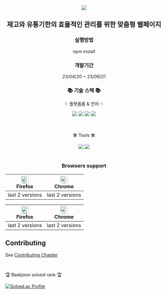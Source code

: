 <div align=center>
	<img src="https://capsule-render.vercel.app/api?type=waving&color=auto&height=200&section=header&text=KDT%-PROJECT&fontSize=90" />	
</div>
<div  align=center>
	<h2>재고와 유통기한의 효율적인 관리를 위한 맞춤형 웹페이지 </h2>
</div>

<div  align=center>
	<h3>실행방법</h3>
	  <div class="callout">
	  <p>npm install</p>
	</div>
</div>
<div  align=center>
	<h3>개발기간</h3>
	<div class="callout">
	  <p> 23/04/20 ~ 23/06/21</p>
	</div>
</div>

<div align=center>
	<h3>📚 기술 스택 📚</h3>
	<p>✨ 플랫폼폼 & 언어 ✨</p>
</div>
<div align="center">
<!-- 	<img src="https://img.shields.io/badge/Java-007396?style=flat&logo=Conda-Forge&logoColor=white" /> -->
	<img src="https://img.shields.io/badge/HTML5-E34F26?style=flat&logo=HTML5&logoColor=white" />
	<img src="https://img.shields.io/badge/CSS3-1572B6?style=flat&logo=CSS3&logoColor=white" />
	<img src="https://img.shields.io/badge/JavaScript-F7DF1E?style=flat&logo=JavaScript&logoColor=white" />
	<img src="https://img.shields.io/badge/React-0769AD?style=flat&logo=React&logoColor=white" />
<!-- 	<img src="https://img.shields.io/badge/jQuery-0769AD?style=flat&logo=jQuery&logoColor=white" /> -->
	<br>
<!-- 	<img src="https://img.shields.io/badge/Spring-6DB33F?style=flat&logo=Spring&logoColor=white" />
	<img src="https://img.shields.io/badge/Bootstrap-7952B3?style=flat&logo=Bootstrap&logoColor=white" />
	<img src="https://img.shields.io/badge/Selenium-43B02A?style=flat&logo=Selenium&logoColor=white" />
	<img src="https://img.shields.io/badge/Mybatis-000000?style=flat&logo=Fluentd&logoColor=white" /> -->
	<br>
<!-- 	<img src="https://img.shields.io/badge/Oracle%20SQL-F80000?style=flat&logo=Oracle&logoColor=white" />
	<img src="https://img.shields.io/badge/MySQL-4479A1?style=flat&logo=MySQL&logoColor=white" />
	<img src="https://img.shields.io/badge/MariaDB-003545?style=flat&logo=MariaDB&logoColor=white" />
	<img src="https://img.shields.io/badge/Linux-FCC624?style=flat&logo=Linux&logoColor=white" /> -->
</div>
<br>
<div align=center>
	<p>🛠 Tools 🛠</p>
</div>
<div align=center>
<!-- 	<img src="https://img.shields.io/badge/Eclipse%20IDE-2C2255?style=flat&logo=EclipseIDE&logoColor=white" /> -->
	<img src="https://img.shields.io/badge/Visual%20Studio%20Code-007ACC?style=flat&logo=VisualStudioCode&logoColor=white" />
<!-- 	<br>
	<img src="https://img.shields.io/badge/Tomcat-F8DC75?style=flat&logo=ApacheTomcat&logoColor=white" />
	<img src="https://img.shields.io/badge/NGINX-009639?style=flat&logo=NGINX&logoColor=white" />
	<img src="https://img.shields.io/badge/AWS-232F3E?style=flat&logo=AmazonAWS&logoColor=white" />
	<img src="https://img.shields.io/badge/SVN-809CC9?style=flat&logo=Subversion&logoColor=white" /> -->
	<img src="https://img.shields.io/badge/GitHub-181717?style=flat&logo=GitHub&logoColor=white" />
</div>
<br>

<div align=center>
	<h3> Browsers support </h3>
</div>

<div align=center>
	
| [<img src="https://raw.githubusercontent.com/alrra/browser-logos/master/src/firefox/firefox_48x48.png" alt="Firefox" width="24px" height="24px" />](http://gotbahn.github.io/browsers-support-badges/)</br>Firefox | [<img src="https://raw.githubusercontent.com/alrra/browser-logos/master/src/chrome/chrome_48x48.png" alt="Chrome" width="24px" height="24px" />](http://gotbahn.github.io/browsers-support-badges/)</br>Chrome |
| --------- | --------- |
| last 2 versions | last 2 versions |

</div>

| [<img src="https://raw.githubusercontent.com/alrra/browser-logos/master/src/firefox/firefox_48x48.png" alt="Firefox" width="24px" height="24px" />](http://gotbahn.github.io/browsers-support-badges/)</br>Firefox | [<img src="https://raw.githubusercontent.com/alrra/browser-logos/master/src/chrome/chrome_48x48.png" alt="Chrome" width="24px" height="24px" />](http://gotbahn.github.io/browsers-support-badges/)</br>Chrome |
| --------- | --------- |
| last 2 versions | last 2 versions |

## Contributing

See [Contributing Chapter](.github/CONTRIBUTING.md)
</div>

<br>
<p>🏆 Baekjoon solved rank 🏆</p>
	
[![Solved.ac Profile](http://mazassumnida.wtf/api/v2/generate_badge?boj=kycasdzxc)](https://solved.ac/kycasdzxc)
</div>
